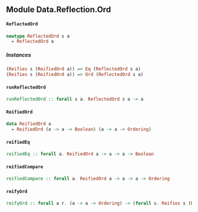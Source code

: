 ## Module Data.Reflection.Ord

#### `ReflectedOrd`

``` purescript
newtype ReflectedOrd s a
  = ReflectedOrd a
```

##### Instances
``` purescript
(Reifies s (ReifiedOrd a)) => Eq (ReflectedOrd s a)
(Reifies s (ReifiedOrd a)) => Ord (ReflectedOrd s a)
```

#### `runReflectedOrd`

``` purescript
runReflectedOrd :: forall s a. ReflectedOrd s a -> a
```

#### `ReifiedOrd`

``` purescript
data ReifiedOrd a
  = ReifiedOrd (a -> a -> Boolean) (a -> a -> Ordering)
```

#### `reifiedEq`

``` purescript
reifiedEq :: forall a. ReifiedOrd a -> a -> a -> Boolean
```

#### `reifiedCompare`

``` purescript
reifiedCompare :: forall a. ReifiedOrd a -> a -> a -> Ordering
```

#### `reifyOrd`

``` purescript
reifyOrd :: forall a r. (a -> a -> Ordering) -> (forall s. Reifies s (ReifiedOrd a) => Proxy s -> r) -> r
```


